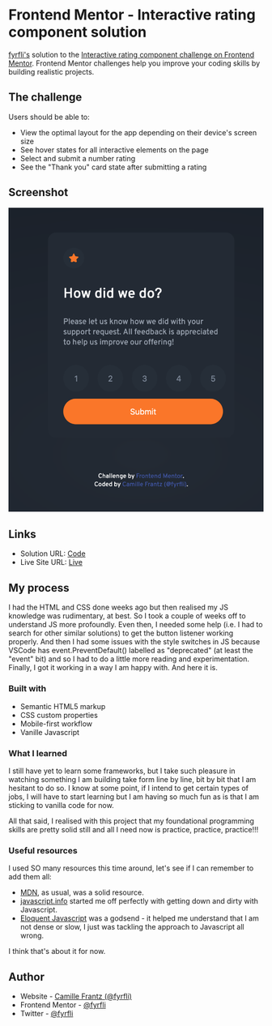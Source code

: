 # Frontend Mentor - Interactive rating component solution

[fyrfli's](https://github.com/fyrfli) solution to the [Interactive rating component challenge on Frontend Mentor](https://www.frontendmentor.io/challenges/interactive-rating-component-koxpeBUmI). Frontend Mentor challenges help you improve your coding skills by building realistic projects. 

## The challenge

Users should be able to:

- View the optimal layout for the app depending on their device's screen size
- See hover states for all interactive elements on the page
- Select and submit a number rating
- See the "Thank you" card state after submitting a rating

## Screenshot

![](images/interactive-rating.png)

## Links

- Solution URL: [Code](https://github.com/fyrfli/frontendmentor-challenges/tree/master/interactive-rating-component)
- Live Site URL: [Live](hhttps://fyrfli.github.io/frontendmentor-challenges/interactive-rating-component)

## My process

I had the HTML and CSS done weeks ago but then realised my JS knowledge was rudimentary, at best. So I took a couple of weeks off to understand JS more profoundly. Even then, I needed some help (i.e. I had to search for other similar solutions) to get the button listener working properly. And then I had some issues with the style switches in JS because VSCode has event.PreventDefault() labelled as "deprecated" (at least the "event" bit) and so I had to do a little more reading and experimentation. Finally, I got it working in a way I am happy with. And here it is.

### Built with

- Semantic HTML5 markup
- CSS custom properties
- Mobile-first workflow
- Vanille Javascript

### What I learned

I still have yet to learn some frameworks, but I take such pleasure in watching something I am building take form line by line, bit by bit that I am hesitant to do so. I know at some point, if I intend to get certain types of jobs, I will have to start learning but I am having so much fun as is that I am sticking to vanilla code for now.

All that said, I realised with this project that my foundational programming skills are pretty solid still and all I need now is practice, practice, practice!!!


### Useful resources

I used SO many resources this time around, let's see if I can remember to add them all: 

- [MDN](https://developer.mozilla.org), as usual, was a solid resource.
- [javascript.info](https://javascript.info/) started me off perfectly with getting down and dirty with Javascript.
- [Eloquent Javascript](https://eloquentjavascript.net/) was a godsend - it helped me understand that I am not dense or slow, I just was tackling the approach to Javascript all wrong.

I think that's about it for now.

## Author

- Website - [Camille Frantz (@fyrfli)](https://fyrfli.io)
- Frontend Mentor - [@fyrfli](https://www.frontendmentor.io/profile/fyrfli)
- Twitter - [@fyrfli](https://www.twitter.com/fyrfli)
